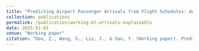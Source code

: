 ```yaml
---
title: "Predicting Airport Passenger Arrivals from Flight Schedules: An Explainable Machine Learning Method"
collection: publications
permalink: /publication/working-ml-arrivals-explainable
date: 2025-01-01
venue: "Working paper"
citation: "Dou, Z., Wang, S., Liu, J., & Gao, Y. (Working paper). Predicting Airport Passenger Arrivals from Flight Schedules: An Explainable Machine Learning Method."
---
```

